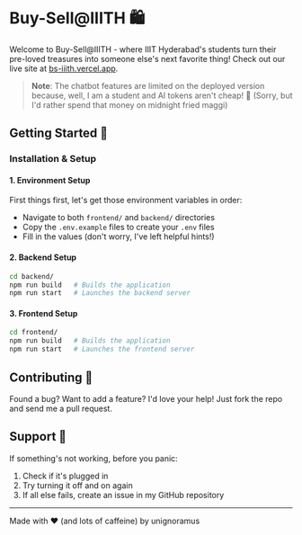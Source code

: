 # Buy-Sell@IIITH 🛍️

Welcome to Buy-Sell@IIITH - where IIIT Hyderabad's students turn their pre-loved treasures into someone else's next favorite thing! Check out our live site at [bs-iiith.vercel.app](http://bs-iiith.vercel.app/).

> **Note**: The chatbot features are limited on the deployed version because, well, I am a student and AI tokens aren't cheap! 💸 (Sorry, but I'd rather spend that money on midnight fried maggi)

## Getting Started 🚀

### Installation & Setup

#### 1. Environment Setup

First things first, let's get those environment variables in order:

- Navigate to both `frontend/` and `backend/` directories
- Copy the `.env.example` files to create your `.env` files
- Fill in the values (don't worry, I've left helpful hints!)

#### 2. Backend Setup

```bash
cd backend/
npm run build   # Builds the application
npm run start   # Launches the backend server
```

#### 3. Frontend Setup

```bash
cd frontend/
npm run build   # Builds the application
npm run start   # Launches the frontend server
```

## Contributing 🤝

Found a bug? Want to add a feature? I'd love your help! Just fork the repo and send me a pull request.

## Support 💬

If something's not working, before you panic:

1. Check if it's plugged in
2. Try turning it off and on again
3. If all else fails, create an issue in my GitHub repository

---

Made with ❤️ (and lots of caffeine) by unignoramus
